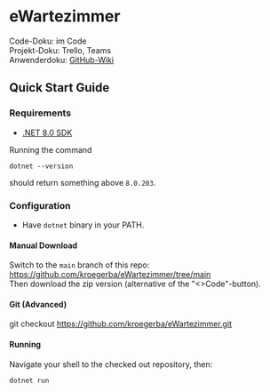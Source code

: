 # eWartezimmer  
Code-Doku: im Code  
Projekt-Doku: Trello, Teams  
Anwenderdoku: [GitHub-Wiki](https://github.com/kroegerba/eWartezimmer/wiki)  
## Quick Start Guide
### Requirements  
- [.NET 8.0 SDK](https://dotnet.microsoft.com/en-us/download/dotnet/8.0)  
  
Running the command  
```  
dotnet --version  
```  
should return something above `8.0.203`.  
### Configuration  
- Have `dotnet` binary in your PATH.  

#### Manual Download  
Switch to the `main` branch of this repo: https://github.com/kroegerba/eWartezimmer/tree/main  
Then download the zip version (alternative of the "<>Code"-button).  
  
#### Git (Advanced)
git checkout https://github.com/kroegerba/eWartezimmer.git



#### Running  
Navigate your shell to the checked out repository, then:  
```  
dotnet run  
```  
  
